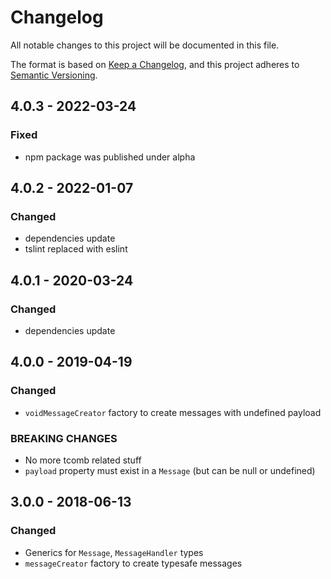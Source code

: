 # Changelog

All notable changes to this project will be documented in this file.

The format is based on [Keep a Changelog](https://keepachangelog.com/en/1.0.0/),
and this project adheres to [Semantic Versioning](https://semver.org/spec/v2.0.0.html).

## 4.0.3 - 2022-03-24

### Fixed

- npm package was published under alpha

## 4.0.2 - 2022-01-07

### Changed

- dependencies update
- tslint replaced with eslint

## 4.0.1 - 2020-03-24

### Changed

- dependencies update

## 4.0.0 - 2019-04-19

### Changed

- `voidMessageCreator` factory to create messages with undefined payload

### BREAKING CHANGES

- No more tcomb related stuff
- `payload` property must exist in a `Message` (but can be null or undefined)

## 3.0.0 - 2018-06-13

### Changed

- Generics for `Message`, `MessageHandler` types
- `messageCreator` factory to create typesafe messages
